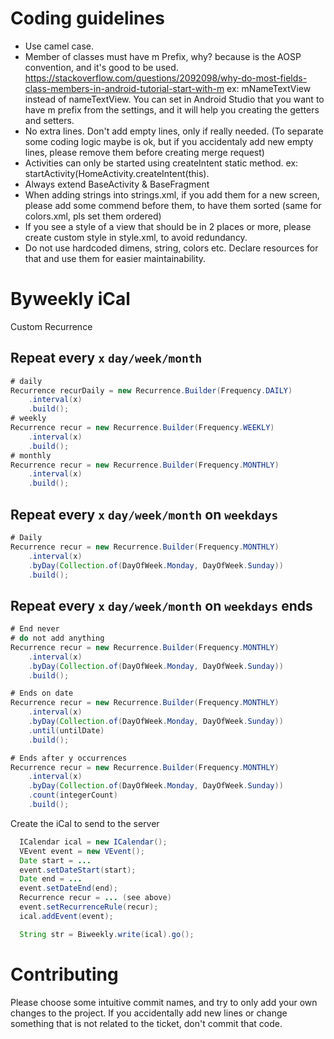 
# Coding guidelines
* Use camel case.
* Member of classes must have m Prefix, why? because is the AOSP convention, and it's good to be used. https://stackoverflow.com/questions/2092098/why-do-most-fields-class-members-in-android-tutorial-start-with-m
ex: mNameTextView instead of nameTextView. You can set in Android Studio that you want to have m prefix from the settings, and it will help you creating the getters and setters.
* No extra lines. Don't add empty lines, only if really needed. (To separate some coding logic maybe is ok, but if you accidentaly add new empty lines, please remove them before creating merge request)
* Activities can only be started using createIntent static method. ex: startActivity(HomeActivity.createIntent(this).
* Always extend BaseActivity & BaseFragment
* When adding strings into strings.xml, if you add them for a new screen, please add some commend before them, to have them sorted (same for colors.xml, pls set them ordered)
* If you see a style of a view that should be in 2 places or more, please create custom style in style.xml, to avoid redundancy.
* Do not use hardcoded dimens, string, colors etc. Declare resources for that and use them for easier maintainability.

# Byweekly iCal

Custom Recurrence

## Repeat every `x` `day/week/month`
```Java
# daily
Recurrence recurDaily = new Recurrence.Builder(Frequency.DAILY)
    .interval(x)
    .build();
# weekly
Recurrence recur = new Recurrence.Builder(Frequency.WEEKLY)
    .interval(x)
    .build();
# monthly
Recurrence recur = new Recurrence.Builder(Frequency.MONTHLY)
    .interval(x)
    .build();
```

## Repeat every `x` `day/week/month` on `weekdays`
```Java
# Daily
Recurrence recur = new Recurrence.Builder(Frequency.MONTHLY)
    .interval(x)
    .byDay(Collection.of(DayOfWeek.Monday, DayOfWeek.Sunday))
    .build();
```

## Repeat every `x` `day/week/month` on `weekdays` ends
```Java
# End never
# do not add anything
Recurrence recur = new Recurrence.Builder(Frequency.MONTHLY)
    .interval(x)
    .byDay(Collection.of(DayOfWeek.Monday, DayOfWeek.Sunday))
    .build();

# Ends on date
Recurrence recur = new Recurrence.Builder(Frequency.MONTHLY)
    .interval(x)
    .byDay(Collection.of(DayOfWeek.Monday, DayOfWeek.Sunday))
    .until(untilDate)
    .build();

# Ends after y occurrences
Recurrence recur = new Recurrence.Builder(Frequency.MONTHLY)
    .interval(x)
    .byDay(Collection.of(DayOfWeek.Monday, DayOfWeek.Sunday))
    .count(integerCount)
    .build();
```

Create the iCal to send to the server
```Java
  ICalendar ical = new ICalendar();
  VEvent event = new VEvent();
  Date start = ...
  event.setDateStart(start);
  Date end = ...
  event.setDateEnd(end);
  Recurrence recur = ... (see above)
  event.setRecurrenceRule(recur);
  ical.addEvent(event);

  String str = Biweekly.write(ical).go();
```

# Contributing
Please choose some intuitive commit names, and try to only add your own changes to the project. If you accidentally add new lines or change something that is not related to the ticket, don't commit that code.
